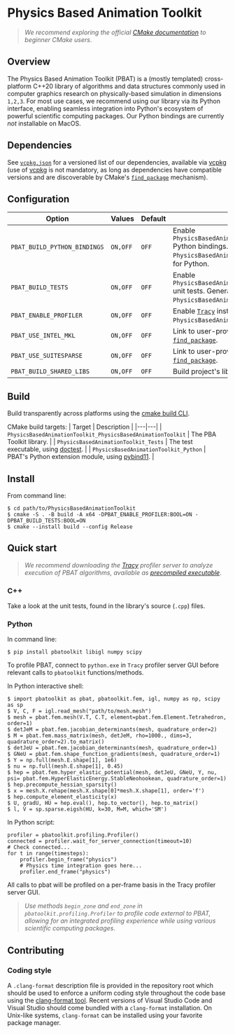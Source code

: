 # Physics Based Animation Toolkit

> *We recommend exploring the official [CMake documentation](https://cmake.org/cmake/help/latest/) to beginner CMake users*.

## Overview

The Physics Based Animation Toolkit (PBAT) is a (mostly templated) cross-platform C++20 library of algorithms and data structures commonly used in computer graphics research on physically-based simulation in dimensions `1,2,3`. For most use cases, we recommend using our library via its Python interface, enabling seamless integration into Python's ecosystem of powerful scientific computing packages. Our Python bindings are currently *not* installable on MacOS.

## Dependencies

See [`vcpkg.json`](./vcpkg.json) for a versioned list of our dependencies, available via [vcpkg](https://github.com/microsoft/vcpkg) (use of [vcpkg](https://github.com/microsoft/vcpkg) is not mandatory, as long as dependencies have compatible versions and are discoverable by CMake's [`find_package`](https://cmake.org/cmake/help/latest/command/find_package.html) mechanism).

## Configuration

| Option | Values | Default | Description |
|---|---|---|---|
| `PBAT_BUILD_PYTHON_BINDINGS` | `ON,OFF` | `OFF` | Enable `PhysicsBasedAnimationToolkit_PhysicsBasedAnimationToolkit` Python bindings. Generates the CMake target `PhysicsBasedAnimationToolkit_Python`, an extension module for Python. |
| `PBAT_BUILD_TESTS` | `ON,OFF` | `OFF` | Enable `PhysicsBasedAnimationToolkit_PhysicsBasedAnimationToolkit` unit tests. Generates the CMake target executable `PhysicsBasedAnimationToolkit_Tests`, built by this project. |
| `PBAT_ENABLE_PROFILER` | `ON,OFF` | `OFF` | Enable [`Tracy`](https://github.com/wolfpld/tracy) instrumentation profiling directives in built `PhysicsBasedAnimationToolkit_PhysicsBasedAnimationToolkit`. |
| `PBAT_USE_INTEL_MKL` | `ON,OFF` | `OFF` | Link to user-provided [Intel MKL](https://www.intel.com/content/www/us/en/developer/tools/oneapi/onemkl.html) installation via CMake's [`find_package`](https://cmake.org/cmake/help/latest/command/find_package.html). |
| `PBAT_USE_SUITESPARSE` | `ON,OFF` | `OFF` | Link to user-provided [SuiteSparse](https://github.com/DrTimothyAldenDavis/SuiteSparse) installation via CMake's [`find_package`](https://cmake.org/cmake/help/latest/command/find_package.html). |
| `PBAT_BUILD_SHARED_LIBS` | `ON,OFF` | `OFF` | Build project's library targets as shared/dynamic. |

## Build

Build transparently across platforms using the [cmake build CLI](https://cmake.org/cmake/help/latest/manual/cmake.1.html#build-a-project). 

CMake build targets:
| Target | Description |
|---|---|
| `PhysicsBasedAnimationToolkit_PhysicsBasedAnimationToolkit` | The PBA Toolkit library. |
| `PhysicsBasedAnimationToolkit_Tests` | The test executable, using [doctest](https://github.com/doctest/doctest). |
| `PhysicsBasedAnimationToolkit_Python` | PBAT's Python extension module, using [pybind11](https://github.com/pybind/pybind11). |

## Install

From command line:
```
$ cd path/to/PhysicsBasedAnimationToolkit
$ cmake -S . -B build -A x64 -DPBAT_ENABLE_PROFILER:BOOL=ON -DPBAT_BUILD_TESTS:BOOL=ON
$ cmake --install build --config Release
```

## Quick start

> *We recommend downloading the [Tracy](https://github.com/wolfpld/tracy) profiler server to analyze execution of PBAT algorithms, available as [precompiled executable](https://github.com/wolfpld/tracy/releases)*.

### C++

Take a look at the unit tests, found in the library's source (`.cpp`) files.

### Python

In command line:
```
$ pip install pbatoolkit libigl numpy scipy
```

To profile PBAT, connect to `python.exe` in `Tracy` profiler server GUI before relevant calls to `pbatoolkit` functions/methods.

In Python interactive shell:
```
$ import pbatoolkit as pbat, pbatoolkit.fem, igl, numpy as np, scipy as sp
$ V, C, F = igl.read_mesh("path/to/mesh.mesh")
$ mesh = pbat.fem.mesh(V.T, C.T, element=pbat.fem.Element.Tetrahedron, order=1)
$ detJeM = pbat.fem.jacobian_determinants(mesh, quadrature_order=2)
$ M = pbat.fem.mass_matrix(mesh, detJeM, rho=1000., dims=3, quadrature_order=2).to_matrix()
$ detJeU = pbat.fem.jacobian_determinants(mesh, quadrature_order=1)
$ GNeU = pbat.fem.shape_function_gradients(mesh, quadrature_order=1)
$ Y = np.full(mesh.E.shape[1], 1e6)
$ nu = np.full(mesh.E.shape[1], 0.45)
$ hep = pbat.fem.hyper_elastic_potential(mesh, detJeU, GNeU, Y, nu, psi= pbat.fem.HyperElasticEnergy.StableNeohookean, quadrature_order=1)
$ hep.precompute_hessian_sparsity()
$ x = mesh.X.rehape(mesh.X.shape[0]*mesh.X.shape[1], order='f')
$ hep.compute_element_elasticity(x)
$ U, gradU, HU = hep.eval(), hep.to_vector(), hep.to_matrix()
$ l, V = sp.sparse.eigsh(HU, k=30, M=M, which='SM')
```

In Python script:
```
profiler = pbatoolkit.profiling.Profiler()
connected = profiler.wait_for_server_connection(timeout=10)
# Check connected...
for t in range(timesteps):
    profiler.begin_frame("physics")
    # Physics time integration goes here...
    profiler.end_frame("physics")
```
All calls to pbat will be profiled on a per-frame basis in the Tracy profiler server GUI.

> *Use methods `begin_zone` and `end_zone` in `pbatoolkit.profiling.Profiler` to profile code external to PBAT, allowing for an integrated profiling experience while using various scientific computing packages*.

## Contributing

### Coding style

A `.clang-format` description file is provided in the repository root which should be used to enforce a uniform coding style throughout the code base using the [clang-format tool](https://releases.llvm.org/12.0.0/tools/clang/docs/ClangFormatStyleOptions.html). Recent versions of Visual Studio Code and Visual Studio should come bundled with a `clang-format` installation. On Unix-like systems, `clang-format` can be installed using your favorite package manager.
